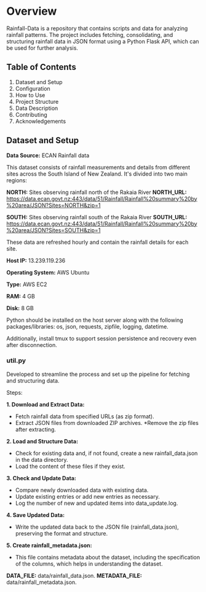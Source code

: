 # Overview
Rainfall-Data is a repository that contains scripts and data for analyzing rainfall patterns. The project includes fetching, consolidating, and structuring rainfall data in JSON format using a Python Flask API, which can be used for further analysis.

## Table of Contents
1.	Dataset and Setup
2.	Configuration
3.	How to Use
4.	Project Structure
5.	Data Description
6.	Contributing
7.	Acknowledgements

## Dataset and Setup

**Data Source:** ECAN Rainfall data

This dataset consists of rainfall measurements and details from different sites across the South Island of New Zealand. It's divided into two main regions:

**NORTH:** Sites observing rainfall north of the Rakaia River
**NORTH_URL:** https://data.ecan.govt.nz:443/data/51/Rainfall/Rainfall%20summary%20by%20area/JSON?Sites=NORTH&zip=1

**SOUTH:** Sites observing rainfall south of the Rakaia River
**SOUTH_URL:** https://data.ecan.govt.nz:443/data/51/Rainfall/Rainfall%20summary%20by%20area/JSON?Sites=SOUTH&zip=1

These data are refreshed hourly and contain the rainfall details for each site.

**Host IP:** 13.239.119.236

**Operating System:** AWS Ubuntu

**Type:** AWS EC2

**RAM:** 4 GB

**Disk:** 8 GB

Python should be installed on the host server along with the following packages/libraries: os, json, requests, zipfile, logging, datetime.

Additionally, install tmux to support session persistence and recovery even after disconnection.

### util.py
Developed to streamline the process and set up the pipeline for fetching and structuring data.

Steps:

**1.	Download and Extract Data:**
* Fetch rainfall data from specified URLs (as zip format).
* Extract JSON files from downloaded ZIP archives.
*Remove the zip files after extracting.

**2.	Load and Structure Data:**
* Check for existing data and, if not found, create a new rainfall_data.json in the data directory.
* Load the content of these files if they exist.

**3.	Check and Update Data:**
* Compare newly downloaded data with existing data.
* Update existing entries or add new entries as necessary.
* Log the number of new and updated items into data_update.log.

**4.	Save Updated Data:**
* Write the updated data back to the JSON file (rainfall_data.json), preserving the format and structure.

**5.	Create rainfall_metadata.json:**
* This file contains metadata about the dataset, including the specification of the columns, which helps in understanding the dataset.
  
**DATA_FILE:** data/rainfall_data.json.
**METADATA_FILE:** data/rainfall_metadata.json.







